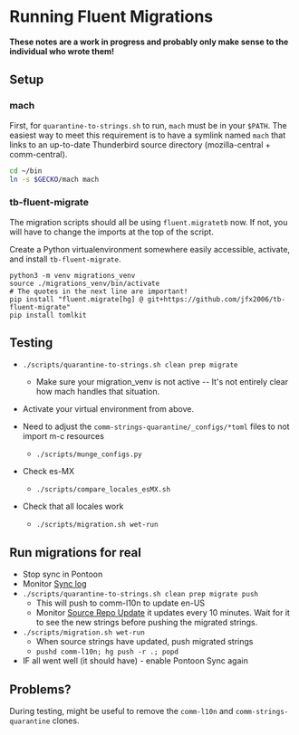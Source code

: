 # Running Fluent Migrations

**These notes are a work in progress and probably only make sense to the
individual who wrote them!**

## Setup

### mach

First, for `quarantine-to-strings.sh` to run, `mach` must be in your `$PATH`.
The easiest way to meet this requirement is to have a symlink named `mach` that
links to an up-to-date Thunderbird source directory (mozilla-central +
comm-central).

```sh
cd ~/bin
ln -s $GECKO/mach mach
```

### tb-fluent-migrate

The migration scripts should all be using `fluent.migratetb` now. If not, you
will have to change the imports at the top of the script.

Create a Python virtualenvironment somewhere easily accessible, activate, and
install `tb-fluent-migrate`.

```shell
python3 -m venv migrations_venv
source ./migrations_venv/bin/activate
# The quotes in the next line are important! 
pip install "fluent.migrate[hg] @ git+https://github.com/jfx2006/tb-fluent-migrate"
pip install tomlkit
```

## Testing

- `./scripts/quarantine-to-strings.sh clean prep migrate`
  - Make sure your migration_venv is not active -- It's not entirely clear how
    mach handles that situation.

- Activate your virtual environment from above.

- Need to adjust the `comm-strings-quarantine/_configs/*toml` files to not import m-c resources
    - `./scripts/munge_configs.py`

- Check es-MX
    - `./scripts/compare_locales_esMX.sh`

- Check that all locales work
    - `./scripts/migration.sh wet-run`


## Run migrations for real

- Stop sync in Pontoon
- Monitor [Sync log](https://pontoon.mozilla.org/sync/log/)
- `./scripts/quarantine-to-strings.sh clean prep migrate push`
    - This will push to comm-l10n to update en-US
    - Monitor [Source Repo Update](https://hg.mozilla.org/users/m_owca.info/thunderbird/)
      it updates every 10 minutes. Wait for it to see the new strings before pushing
      the migrated strings.
- `./scripts/migration.sh wet-run`
  - When source strings have updated, push migrated strings
  - `pushd comm-l10n; hg push -r .; popd`
- IF all went well (it should have) - enable Pontoon Sync again

## Problems?

During testing, might be useful to remove the `comm-l10n` and `comm-strings-quarantine` clones.

